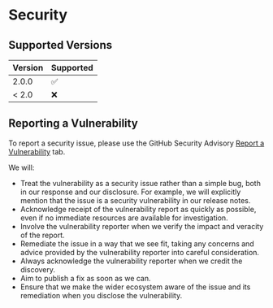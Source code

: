 # Security

## Supported Versions

| Version | Supported          |
| ------- | ------------------ |
| 2.0.0   | :white_check_mark: |
| < 2.0   | :x:                |

## Reporting a Vulnerability

To report a security issue, please use the GitHub Security Advisory [Report a Vulnerability](https://github.com/scientistproject/Scientist.net/security/advisories/new) tab.

We will:

- Treat the vulnerability as a security issue rather than a simple bug, both in our response and our disclosure. For example, we will explicitly mention that the issue is a security vulnerability in our release notes.
- Acknowledge receipt of the vulnerability report as quickly as possible, even if no immediate resources are available for investigation.
- Involve the vulnerability reporter when we verify the impact and veracity of the report.
- Remediate the issue in a way that we see fit, taking any concerns and advice provided by the vulnerability reporter into careful consideration.
- Always acknowledge the vulnerability reporter when we credit the discovery.
- Aim to publish a fix as soon as we can.
- Ensure that we make the wider ecosystem aware of the issue and its remediation when you disclose the vulnerability.
